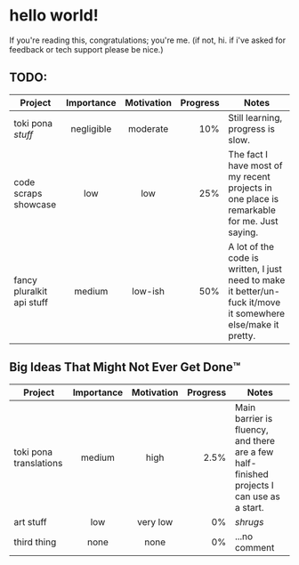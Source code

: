 # hello world!
If you're reading this, congratulations; you're me. (if not, hi. if i've asked for feedback or tech support please be nice.)
## TODO:

| Project                   | Importance    | Motivation | Progress  | Notes                             |
| ------------------------- |:-------------:|:----------:|----------:| --------------------------------- |
| toki pona *stuff*         | negligible    | moderate   | 10%       | Still learning, progress is slow. |
| code scraps showcase      | low           | low        | 25%       | The fact I have most of my recent projects in one place is remarkable for me. Just saying.                                                                          |
| fancy pluralkit api stuff | medium        | low-ish    | 50%       | A lot of the code is written, I just need to make it better/un-fuck it/move it somewhere else/make it pretty.                                                                |

## Big Ideas That Might Not Ever Get Done:tm:

| Project                   | Importance    | Motivation | Progress  | Notes                             |
| ------------------------- |:-------------:|:----------:|----------:| --------------------------------- |
| toki pona translations    | medium        | high       | 2.5%      | Main barrier is fluency, and there are a few half-finished projects I can use as a start.                                                                                    |
| art stuff                 | low           | very low   | 0%        | *shrugs*                          |
| third thing               | none          | none       | 0%        | ...no comment                     |
